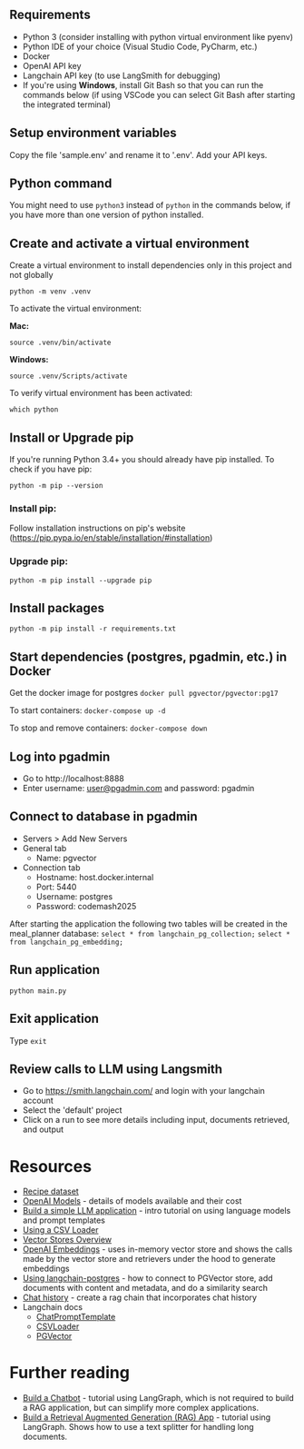 ## Requirements
* Python 3 (consider installing with python virtual environment like pyenv)
* Python IDE of your choice (Visual Studio Code, PyCharm, etc.)
* Docker
* OpenAI API key
* Langchain API key (to use LangSmith for debugging)
* If you're using **Windows**, install Git Bash so that you can run the commands below 
(if using VSCode you can select Git Bash after starting the integrated terminal)

## Setup environment variables
Copy the file 'sample.env' and rename it to '.env'.  Add your API keys.

## Python command
You might need to use `python3` instead of `python` in the commands below, if you have more than one version of python installed.

## Create and activate a virtual environment
Create a virtual environment to install dependencies only in this project and not globally

`python -m venv .venv`

To activate the virtual environment:

**Mac:**

`source .venv/bin/activate`

**Windows:**

`source .venv/Scripts/activate`  


To verify virtual environment has been activated:

`which python`

## Install or Upgrade pip

If you're running Python 3.4+ you should already have pip installed. To check if you have pip:

`python -m pip --version`

### Install pip:

Follow installation instructions on pip's website (https://pip.pypa.io/en/stable/installation/#installation)

### Upgrade pip:
`python -m pip install --upgrade pip`

## Install packages
`python -m pip install -r requirements.txt`

## Start dependencies (postgres, pgadmin, etc.) in Docker
Get the docker image for postgres
`docker pull pgvector/pgvector:pg17`

To start containers:
`docker-compose up -d`

To stop and remove containers:
`docker-compose down`

## Log into pgadmin
* Go to http://localhost:8888
* Enter username: user@pgadmin.com and password: pgadmin

## Connect to database in pgadmin
* Servers > Add New Servers
* General tab
    * Name: pgvector
* Connection tab
    * Hostname: host.docker.internal
    * Port: 5440
    * Username: postgres
    * Password: codemash2025

After starting the application the following two tables will be created in the meal_planner database:
`select * from langchain_pg_collection;`
`select * from langchain_pg_embedding;`

## Run application
`python main.py`

## Exit application
Type `exit`

## Review calls to LLM using Langsmith
* Go to https://smith.langchain.com/ and login with your langchain account
* Select the 'default' project
* Click on a run to see more details including input, documents retrieved, and output

# Resources
* [Recipe dataset](https://www.kaggle.com/datasets/paultimothymooney/recipenlg/data)
* [OpenAI Models](https://platform.openai.com/docs/models) - details of models available and their cost
* [Build a simple LLM application](https://python.langchain.com/docs/tutorials/llm_chain/) - intro tutorial on using language models and prompt templates
* [Using a CSV Loader](https://python.langchain.com/docs/integrations/document_loaders/csv/)
* [Vector Stores Overview](https://python.langchain.com/docs/concepts/vectorstores/)
* [OpenAI Embeddings](https://python.langchain.com/docs/integrations/text_embedding/openai/) - uses in-memory vector store and shows the calls made by the vector store and retrievers under the hood to generate embeddings
* [Using langchain-postgres](https://github.com/langchain-ai/langchain-postgres/blob/main/examples/vectorstore.ipynb) - how to connect to PGVector store, add documents with content and metadata, and do a similarity search
* [Chat history](https://python.langchain.com/docs/versions/migrating_chains/conversation_retrieval_chain/#lcel) - create a rag chain that incorporates chat history
* Langchain docs
    * [ChatPromptTemplate](https://python.langchain.com/api_reference/core/prompts/langchain_core.prompts.chat.ChatPromptTemplate.html#chatprompttemplate)
    * [CSVLoader](https://python.langchain.com/api_reference/community/document_loaders/langchain_community.document_loaders.csv_loader.CSVLoader.html)
    * [PGVector](https://python.langchain.com/api_reference/postgres/vectorstores/langchain_postgres.vectorstores.PGVector.html#pgvector)


# Further reading
* [Build a Chatbot](https://python.langchain.com/docs/tutorials/chatbot/) - tutorial using LangGraph, which is not required to build a RAG application, but can simplify more complex applications.
* [Build a Retrieval Augmented Generation (RAG) App](https://python.langchain.com/docs/tutorials/rag/) - tutorial using LangGraph. Shows how to use a text splitter for handling long documents. 

